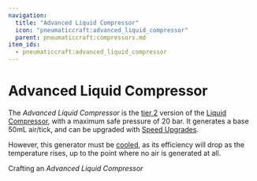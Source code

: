 ```yaml
---
navigation:
  title: "Advanced Liquid Compressor"
  icon: "pneumaticcraft:advanced_liquid_compressor"
  parent: pneumaticcraft:compressors.md
item_ids:
  - pneumaticcraft:advanced_liquid_compressor
---
```


# Advanced Liquid Compressor

The *Advanced Liquid Compressor* is the [tier 2](../pressure_tiers.md) version of the [Liquid Compressor](./liquid_compressor.md), with a maximum safe pressure of 20 bar. It generates a base 50mL air/tick, and can be upgraded with [Speed Upgrades](../upgrades.md#speed).

However, this generator must be [cooled](../heat.md), as its efficiency will drop as the temperature rises, up to the point where no air is generated at all.

Crafting an *Advanced Liquid Compressor*

<Recipe id="pneumaticcraft:advanced_liquid_compressor" />

